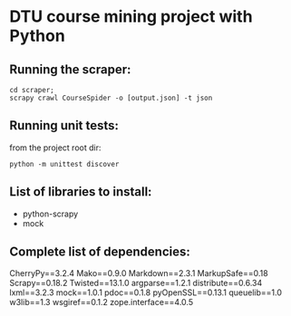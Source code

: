 DTU course mining project with Python
==============

Running the scraper:
--------------
    cd scraper;
    scrapy crawl CourseSpider -o [output.json] -t json


Running unit tests:
--------------
from the project root dir:

    python -m unittest discover


List of libraries to install:
--------------
- python-scrapy
- mock

Complete list of dependencies:
--------------
CherryPy==3.2.4
Mako==0.9.0
Markdown==2.3.1
MarkupSafe==0.18
Scrapy==0.18.2
Twisted==13.1.0
argparse==1.2.1
distribute==0.6.34
lxml==3.2.3
mock==1.0.1
pdoc==0.1.8
pyOpenSSL==0.13.1
queuelib==1.0
w3lib==1.3
wsgiref==0.1.2
zope.interface==4.0.5

